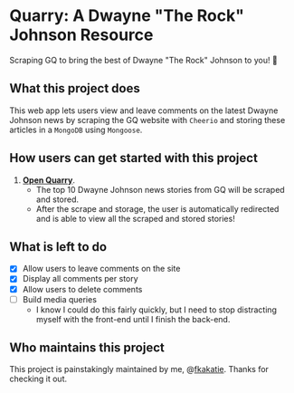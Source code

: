 # Quarry: A Dwayne "The Rock" Johnson Resource #

Scraping GQ to bring the best of Dwayne "The Rock" Johnson to you! :muscle:

## What this project does ## 

This web app lets users view and leave comments on the latest Dwayne Johnson news by scraping the GQ website with `Cheerio` and storing these articles in a `MongoDB` using `Mongoose`.

## How users can get started with this project ## 

1. **[Open Quarry](https://hidden-falls-36984.herokuapp.com)**.
    - The top 10 Dwayne Johnson news stories from GQ will be scraped and stored.
    - After the scrape and storage, the user is automatically redirected and is able to view all the scraped and stored stories!

## What is left to do ##

- [x] Allow users to leave comments on the site
- [x] Display all comments per story
- [x] Allow users to delete comments
- [ ] Build media queries
    - I know I could do this fairly quickly, but I need to stop distracting myself with the front-end until I finish the back-end.

## Who maintains this project ## 

This project is painstakingly maintained by me, @[fkakatie](https://github.com/fkakatie). Thanks for checking it out.
